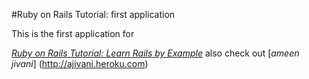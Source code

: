 #Ruby on Rails Tutorial: first application

This is the first application for 

[*Ruby on Rails Tutorial: Learn Rails by Example*](http://railstut.org)
also check out [*ameen jivani*] (http://ajivani.heroku.com)
